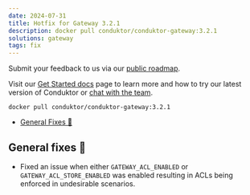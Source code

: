```yaml
---
date: 2024-07-31
title: Hotfix for Gateway 3.2.1
description: docker pull conduktor/conduktor-gateway:3.2.1
solutions: gateway
tags: fix
---
```


Submit your feedback to us via our [public roadmap](https://product.conduktor.help/?utm_source=changelog&utm_medium=webpage&utm_campaign=).

Visit our [Get Started docs](https://docs.conduktor.io/gateway/?utm_source=changelog&utm_medium=webpage&utm_campaign=) page to learn more and how to try our latest version of Conduktor or [chat with the team](https://www.conduktor.io/contact/sales/?utm_source=changelog&utm_medium=webpage&utm_campaign=).

`docker pull conduktor/conduktor-gateway:3.2.1`  

- [General Fixes 🔨](#general-fixes-🔨)


## General fixes 🔨

- Fixed an issue when either `GATEWAY_ACL_ENABLED` or `GATEWAY_ACL_STORE_ENABLED` was enabled resulting in ACLs being enforced in undesirable scenarios.